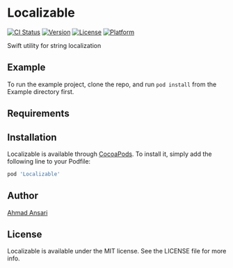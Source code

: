 # Localizable

[![CI Status](https://img.shields.io/travis/ansari.ahmad@gmail.com/Localizable.svg?style=flat)](https://travis-ci.org/ansari.ahmad@gmail.com/Localizable)
[![Version](https://img.shields.io/cocoapods/v/Localizable.svg?style=flat)](https://cocoapods.org/pods/Localizable)
[![License](https://img.shields.io/cocoapods/l/Localizable.svg?style=flat)](https://cocoapods.org/pods/Localizable)
[![Platform](https://img.shields.io/cocoapods/p/Localizable.svg?style=flat)](https://cocoapods.org/pods/Localizable)


Swift utility for string localization

## Example

To run the example project, clone the repo, and run `pod install` from the Example directory first.

## Requirements

## Installation

Localizable is available through [CocoaPods](https://cocoapods.org). To install
it, simply add the following line to your Podfile:

```ruby
pod 'Localizable'
```

## Author

[Ahmad Ansari](ansari.ahmad@gmail.com)

## License

Localizable is available under the MIT license. See the LICENSE file for more info.
